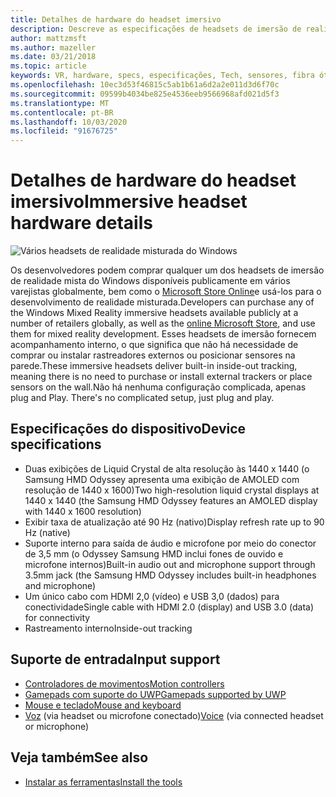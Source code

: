 ```yaml
---
title: Detalhes de hardware do headset imersivo
description: Descreve as especificações de headsets de imersão de realidade mista do Windows, fornecendo VR com acompanhamento interno (nenhuma configuração externa é necessária).
author: mattzmsft
ms.author: mazeller
ms.date: 03/21/2018
ms.topic: article
keywords: VR, hardware, specs, especificações, Tech, sensores, fibra ótica, exibição
ms.openlocfilehash: 10ec3d53f46815c5ab1b61a6d2a2e011d3d6f70c
ms.sourcegitcommit: 09599b4034be825e4536eeb9566968afd021d5f3
ms.translationtype: MT
ms.contentlocale: pt-BR
ms.lasthandoff: 10/03/2020
ms.locfileid: "91676725"
---
```

# <a name="immersive-headset-hardware-details"></a><span data-ttu-id="ea749-104">Detalhes de hardware do headset imersivo</span><span class="sxs-lookup"><span data-stu-id="ea749-104">Immersive headset hardware details</span></span>

![Vários headsets de realidade misturada do Windows](images/MR-headsets.png)

<span data-ttu-id="ea749-106">Os desenvolvedores podem comprar qualquer um dos headsets de imersão de realidade mista do Windows disponíveis publicamente em vários varejistas globalmente, bem como o [Microsoft Store Online](https://www.microsoft.com/store/collections/VRandMixedrealityheadsets)e usá-los para o desenvolvimento de realidade misturada.</span><span class="sxs-lookup"><span data-stu-id="ea749-106">Developers can purchase any of the Windows Mixed Reality immersive headsets available publicly at a number of retailers globally, as well as the [online Microsoft Store](https://www.microsoft.com/store/collections/VRandMixedrealityheadsets), and use them for mixed reality development.</span></span> <span data-ttu-id="ea749-107">Esses headsets de imersão fornecem acompanhamento interno, o que significa que não há necessidade de comprar ou instalar rastreadores externos ou posicionar sensores na parede.</span><span class="sxs-lookup"><span data-stu-id="ea749-107">These immersive headsets deliver built-in inside-out tracking, meaning there is no need to purchase or install external trackers or place sensors on the wall.</span></span><span data-ttu-id="ea749-108">Não há nenhuma configuração complicada, apenas plug and Play.</span><span class="sxs-lookup"><span data-stu-id="ea749-108"> There's no complicated setup, just plug and play.</span></span>

## <a name="device-specifications"></a><span data-ttu-id="ea749-109">Especificações do dispositivo</span><span class="sxs-lookup"><span data-stu-id="ea749-109">Device specifications</span></span>
* <span data-ttu-id="ea749-110">Duas exibições de Liquid Crystal de alta resolução às 1440 x 1440 (o Samsung HMD Odyssey apresenta uma exibição de AMOLED com resolução de 1440 x 1600)</span><span class="sxs-lookup"><span data-stu-id="ea749-110">Two high-resolution liquid crystal displays at 1440 x 1440 (the Samsung HMD Odyssey features an AMOLED display with 1440 x 1600 resolution)</span></span>
* <span data-ttu-id="ea749-111">Exibir taxa de atualização até 90 Hz (nativo)</span><span class="sxs-lookup"><span data-stu-id="ea749-111">Display refresh rate up to 90 Hz (native)</span></span>
* <span data-ttu-id="ea749-112">Suporte interno para saída de áudio e microfone por meio do conector de 3,5 mm (o Odyssey Samsung HMD inclui fones de ouvido e microfone internos)</span><span class="sxs-lookup"><span data-stu-id="ea749-112">Built-in audio out and microphone support through 3.5mm jack (the Samsung HMD Odyssey includes built-in headphones and microphone)</span></span>
* <span data-ttu-id="ea749-113">Um único cabo com HDMI 2,0 (vídeo) e USB 3,0 (dados) para conectividade</span><span class="sxs-lookup"><span data-stu-id="ea749-113">Single cable with HDMI 2.0 (display) and USB 3.0 (data) for connectivity</span></span>
* <span data-ttu-id="ea749-114">Rastreamento interno</span><span class="sxs-lookup"><span data-stu-id="ea749-114">Inside-out tracking</span></span>

## <a name="input-support"></a><span data-ttu-id="ea749-115">Suporte de entrada</span><span class="sxs-lookup"><span data-stu-id="ea749-115">Input support</span></span>
* [<span data-ttu-id="ea749-116">Controladores de movimentos</span><span class="sxs-lookup"><span data-stu-id="ea749-116">Motion controllers</span></span>](../design/motion-controllers.md)
* [<span data-ttu-id="ea749-117">Gamepads com suporte do UWP</span><span class="sxs-lookup"><span data-stu-id="ea749-117">Gamepads supported by UWP</span></span>](hardware-accessories.md)
* [<span data-ttu-id="ea749-118">Mouse e teclado</span><span class="sxs-lookup"><span data-stu-id="ea749-118">Mouse and keyboard</span></span>](hardware-accessories.md)
* <span data-ttu-id="ea749-119">[Voz](../design/voice-input.md) (via headset ou microfone conectado)</span><span class="sxs-lookup"><span data-stu-id="ea749-119">[Voice](../design/voice-input.md) (via connected headset or microphone)</span></span>

## <a name="see-also"></a><span data-ttu-id="ea749-120">Veja também</span><span class="sxs-lookup"><span data-stu-id="ea749-120">See also</span></span>
* [<span data-ttu-id="ea749-121">Instalar as ferramentas</span><span class="sxs-lookup"><span data-stu-id="ea749-121">Install the tools</span></span>](../develop/install-the-tools.md)
